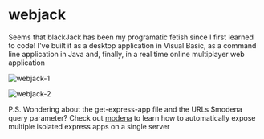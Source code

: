 # webjack

Seems that blackJack has been my programatic fetish since I first learned to code! I've built it as a desktop application in Visual Basic, as a command line application in Java and, finally, in a real time online multiplayer web application

![webjack-1](https://user-images.githubusercontent.com/7153987/59192936-5042a680-8b84-11e9-98e6-5c6b692a9ea1.JPG)

![webjack-2](https://user-images.githubusercontent.com/7153987/59192943-53d62d80-8b84-11e9-9b77-df402d091535.JPG)

P.S. Wondering about the get-express-app file and the URLs $modena query parameter? Check out [modena](https://github.com/L3bowski/modena-v2) to learn how to automatically expose multiple isolated express apps on a single server
